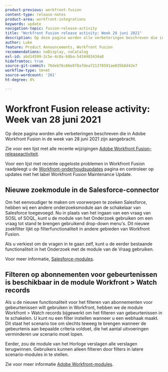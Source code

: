 ```yaml
---
product-previous: workfront-fusion
content-type: release-notes
product-area: workfront-integrations
keywords: update
navigation-topic: fusion-release-activity
title: "Workfront Fusion release activity: Week 28 juni 2021"
description: Op deze pagina worden alle verbeteringen beschreven die in Adobe Workfront Fusion in de week van 28 juni 2021 zijn aangebracht.
author: Luke
feature: Product Announcements, Workfront Fusion
recommendations: noDisplay, noCatalog
exl-id: abd14599-2c5e-4c8a-b8ba-5434483434a8
hidefromtoc: true
source-git-commit: 76deb76c66e8f8a7dea721378591ae035b8d42e7
workflow-type: tm+mt
source-wordcount: '261'
ht-degree: 0%

---
```


# Workfront Fusion release activity: Week van 28 juni 2021

Op deze pagina worden alle verbeteringen beschreven die in Adobe Workfront Fusion in de week van 28 juni 2021 zijn aangebracht.

Zie voor een lijst met alle recente wijzigingen [Adobe Workfront Fusion-releaseactiviteit](../../../product-announcements/product-releases/fusion-release-activity/fusion-release-activity.md).

Voor een lijst met recente opgeloste problemen in Workfront Fusion raadpleegt u de [Workfront-onderhoudsupdates](https://experienceleague.adobe.com/docs/workfront-known-issues/releases/current-updates.html) pagina en controleer op updates met het label Workfront Fusion Maintenance Update.

## Nieuwe zoekmodule in de Salesforce-connector

Om het eenvoudiger te maken om voorwerpen te zoeken Salesforce, hebben wij een andere onderzoeksmodule aan de schakelaar van Salesforce toegevoegd. Nu in plaats van het ingaan van een vraag van SOSL of SOQL, kunt u de module van het Onderzoek gebruiken om een vraag tot stand te brengen gebruikend drop-down menu&#39;s. Dit nieuwe zoekfilter lijkt op filterfunctionaliteit in andere gebieden van Workfront Fusion.

Als u verkiest om de vragen in te gaan zelf, kunt u de eerder bestaande functionaliteit in het Onderzoek met de module van de Vraag gebruiken.

Voor meer informatie, [Salesforce-modules](../../../workfront-fusion/apps-and-their-modules/salesforce-modules.md).

## Filteren op abonnementen voor gebeurtenissen is beschikbaar in de module Workfront > Watch records

Als u de nieuwe functionaliteit voor het filteren van abonnementen voor gebeurtenissen wilt gebruiken in Workfront, hebben we de module Workfront > Watch records bijgewerkt om het filteren van gebeurtenissen in te schakelen. U kunt nu een filter instellen wanneer u een webhaak maakt. Dit staat het scenario toe om slechts teweeg te brengen wanneer de gebeurtenis aan bepaalde criteria voldoet, die het aantal uitvoeringen verminderen uw scenario moet lopen.

Eerder, zou de module van het Horloge verslagen alle verslagen terugwinnen. Gebruikers kunnen alleen filteren door filters in latere scenario-modules in te stellen.

Zie voor meer informatie [Adobe Workfront-modules](../../../workfront-fusion/apps-and-their-modules/workfront-modules.md).
